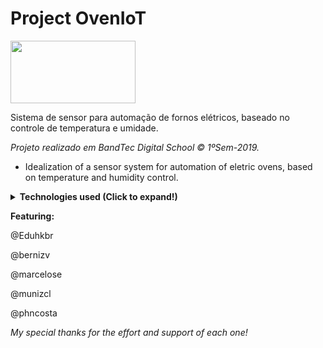 # Project OvenIoT

<img align="center" width="200" height="100" src="https://i.imgur.com/uBzgaz4.png">

Sistema de sensor para automação de fornos elétricos, baseado no controle de temperatura e umidade.

 <i> Projeto realizado em BandTec Digital School © 1ºSem-2019. </i>

- Idealization of a sensor system for automation of eletric ovens, based on temperature and humidity control.

<details>
 <summary><b>Technologies used (Click to expand!) </b></summary>
  ## <i>Linguagens e tecnologias usadas</i>
 
 
  <b>1.</b> JavaScript
 
  <b>2.</b> HTML/CSS/Bootstrap
  
  <b>3.</b> SQL
  
  <b>4.</b> Node.js
  
  <b>5.</b> Arduino
  
  <b>6.</b> Microsoft Azure
  
  <b>7.</b> Git
  
</details>


<b>Featuring:</b>

@Eduhkbr

@bernizv

@marcelose

@munizcl

@phncosta

<i>My special thanks for the effort and support of each one!</i>

